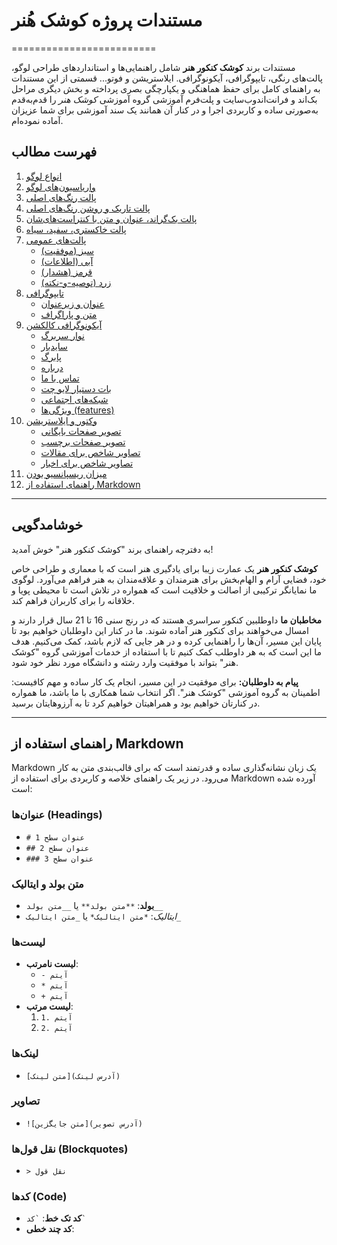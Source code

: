 # مستندات پروژه کوشک هُنر
=========================

مستندات برند **کوشک کنکور هنر** شامل راهنمایی‌ها و استانداردهای طراحی لوگو، پالت‌های رنگی، تایپوگرافی، آیکونوگرافی. ایلاستریشن و فوتو... قسمتی از این مستندات به راهنمای کامل برای حفظ هماهنگی و یکپارچگی بصری پرداخته و بخش دیگری مراحل بک‌اند و فرانت‌اندوب‌سایت و پلت‌فرم آموزشی گروه آموزشی *کوشک هنر* را قدم‌به‌قدم به‌صورتی ساده و کاربردی اجرا و در کنار آن همانند یک سند آموزشی برای شما عزیزان آماده نموده‌ام. 

## فهرست مطالب
1. [انواع لوگو](#انواع-لوگو)
2. [واریاسیون‌های لوگو](#واریاسیون‌های-لوگو)
3. [پالت رنگ‌های اصلی](#پالت-رنگ‌های-اصلی)
4. [پالت تاریک و روشن رنگ‌های اصلی](#پالت-تاریک-و-روشن-رنگ‌های-اصلی)
5. [پالت بک‌گراند، عنوان و متن با کنتراست‌های‌شان](#پالت-بک‌گراند-عنوان-و-متن-با-کنتراست-های-شان)
6. [پالت خاکستری، سفید، سیاه](#پالت-خاکستری-سفید-سیاه)
7. [پالت‌های عمومی](#پالت-های-عمومی)
   - [سبز (موفقیت)](#سبز-موفقیت)
   - [آبی (اطلاعات)](#آبی-اطلاعات)
   - [قرمز (هشدار)](#قرمز-هشدار)
   - [زرد (توصیه-و-نکته)](#زرد-توصیه-و-نکته)
8. [تایپوگرافی](#تایپوگرافی)
   - [عنوان و زیرعنوان](#عنوان-و-زیرعنوان)
   - [متن و پاراگراف](#متن-و-پاراگراف)
9. [آیکونوگرافی کالکشن](#آیکونوگرافی-کالکشن)
   - [نوار سربرگ](#نوار-سربرگ)
   - [سایدبار](#سایدبار)
   - [پابرگ](#پابرگ)
   - [درباره](#درباره)
   - [تماس با ما](#تماس-با-ما)
   - [بات دستیار لایو چت](#بات-دستیار-لایو-چت)
   - [شبکه‌های اجتماعی](#شبکه-های-اجتماعی)
   - [ویژگی‌ها (features)](#ویژگی-ها)
10. [وکتور و ایلاستریشن](#وکتور-و-ایلاستریشن)
    - [تصویر صفحات بایگانی](#تصویر-صفحات-بایگانی)
    - [تصویر صفحات برچسب](#تصویر-صفحات-برچسب)
    - [تصاویر شاخص برای مقالات](#تصاویر-شاخص-برای-مقالات)
    - [تصاویر شاخص برای اخبار](#تصاویر-شاخص-برای-اخبار)
11. [میزان ریسپانسیو بودن](#میزان-ریسپانسیو-بودن)
12. [راهنمای استفاده از Markdown](#راهنمای-استفاده-از-markdown)

---

## خوشامدگویی

به دفترچه راهنمای برند "کوشک کنکور هنر" خوش آمدید!

**کوشک کنکور هنر** یک عمارت زیبا برای یادگیری هنر است که با معماری و طراحی خاص خود، فضایی آرام و الهام‌بخش برای هنرمندان و علاقه‌مندان به هنر فراهم می‌آورد. لوگوی ما نمایانگر ترکیبی از اصالت و خلاقیت است که همواره در تلاش است تا محیطی پویا و خلاقانه را برای کاربران فراهم کند.

**مخاطبان ما** داوطلبین کنکور سراسری هستند که در رنج سنی 16 تا 21 سال قرار دارند و امسال می‌خواهند برای کنکور هنر آماده شوند. ما در کنار این داوطلبان خواهیم بود تا پایان این مسیر، آن‌ها را راهنمایی کرده و در هر جایی که لازم باشد، کمک می‌کنیم. هدف ما این است که به هر داوطلب کمک کنیم تا با استفاده از خدمات آموزشی گروه "کوشک هنر" بتواند با موفقیت وارد رشته و دانشگاه مورد نظر خود شود.

**پیام به داوطلبان:** برای موفقیت در این مسیر، انجام یک کار ساده و مهم کافیست: اطمینان به گروه آموزشی "کوشک هنر". اگر انتخاب شما همکاری با ما باشد، ما همواره در کنارتان خواهیم بود و همراهیتان خواهیم کرد تا به آرزوهایتان برسید.

---

## راهنمای استفاده از Markdown

Markdown یک زبان نشانه‌گذاری ساده و قدرتمند است که برای قالب‌بندی متن به کار می‌رود. در زیر یک راهنمای خلاصه و کاربردی برای استفاده از Markdown آورده شده است:

### عنوان‌ها (Headings)
- `# عنوان سطح 1`
- `## عنوان سطح 2`
- `### عنوان سطح 3`

### متن بولد و ایتالیک
- **بولد**: `**متن بولد**` یا `__متن بولد__`
- *ایتالیک*: `*متن ایتالیک*` یا `_متن ایتالیک_`

### لیست‌ها
- **لیست نامرتب**:
  - `- آیتم`
  - `* آیتم`
  - `+ آیتم`
- **لیست مرتب**:
  1. `1. آیتم`
  2. `2. آیتم`

### لینک‌ها
- `[متن لینک](آدرس لینک)`

### تصاویر
- `![متن جایگزین](آدرس تصویر)`

### نقل قول‌ها (Blockquotes)
- `> نقل قول`

### کدها (Code)
- **کد تک خط**: `` `کد` ``
- **کد چند خطی**:
